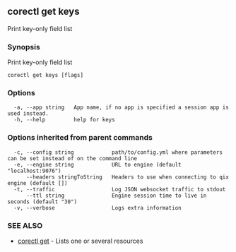 ## corectl get keys

Print key-only field list

### Synopsis

Print key-only field list

```
corectl get keys [flags]
```

### Options

```
  -a, --app string   App name, if no app is specified a session app is used instead.
  -h, --help         help for keys
```

### Options inherited from parent commands

```
  -c, --config string            path/to/config.yml where parameters can be set instead of on the command line
  -e, --engine string            URL to engine (default "localhost:9076")
      --headers stringToString   Headers to use when connecting to qix engine (default [])
  -t, --traffic                  Log JSON websocket traffic to stdout
      --ttl string               Engine session time to live in seconds (default "30")
  -v, --verbose                  Logs extra information
```

### SEE ALSO

* [corectl get](corectl_get.md)	 - Lists one or several resources

